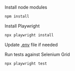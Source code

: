 Install node modules

```bash
npm install
```

Install Playwright

```bash
npx playwright install
```

Update [.env](.env) file if needed

Run tests against Selenium Grid

```bash
npx playwright test
```